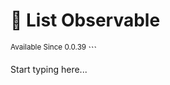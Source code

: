 # 🔗 List Observable

<sup>
Available Since 0.0.39
</sup>

<code-block lang="java" src="code-samples/common/net/apartium/cocoabeans/state/CodeSnippets.java" include-symbol="list"/>
```

Start typing here...